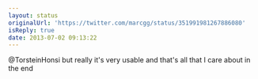 ```yaml
---
layout: status
originalUrl: 'https://twitter.com/marcgg/status/351991981267886080'
isReply: true
date: 2013-07-02 09:13:22
---
```


@TorsteinHonsi but really it's very usable and that's all that I care about in the end
